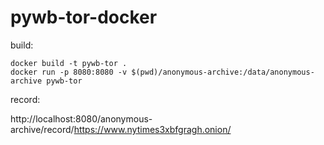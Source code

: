 # pywb-tor-docker

build:

    docker build -t pywb-tor .
    docker run -p 8080:8080 -v $(pwd)/anonymous-archive:/data/anonymous-archive pywb-tor

record:

http://localhost:8080/anonymous-archive/record/https://www.nytimes3xbfgragh.onion/